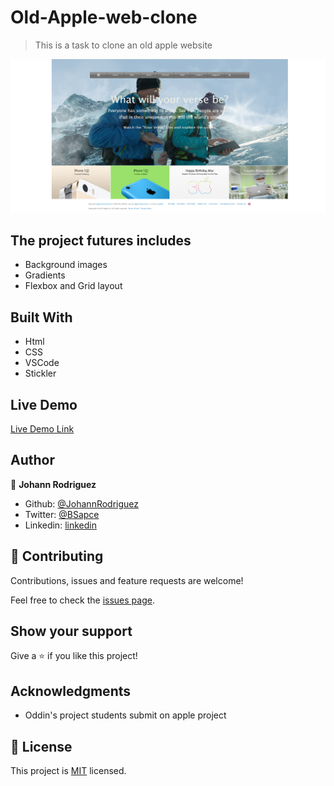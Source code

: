 # Old-Apple-web-clone

> This is a task to clone an old apple website

![screenshot](./app_screenshot.png)

## The project futures includes

- Background images
- Gradients
- Flexbox and Grid layout

## Built With

- Html
- CSS
- VSCode
- Stickler

## Live Demo

[Live Demo Link](https://johannrodriguez.github.io/Old-Apple-web-clone/.)

## Author

👤 **Johann Rodriguez**

- Github: [@JohannRodriguez](https://github.com/JohannRodriguez)
- Twitter: [@BSapce](https://twitter.com/BSapce)
- Linkedin: [linkedin](https://www.linkedin.com/in/johann-alonso-rodr%C3%ADguez-v%C3%A1zquez-25b07719a/)

## 🤝 Contributing

Contributions, issues and feature requests are welcome!

Feel free to check the [issues page](issues/).

## Show your support

Give a ⭐️ if you like this project!

## Acknowledgments

- Oddin's project students submit on apple project

## 📝 License

This project is [MIT](lic.url) licensed.